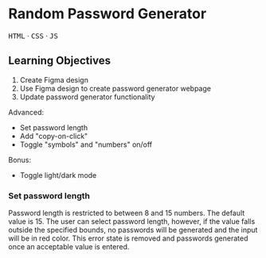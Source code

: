 # Random Password Generator

<kbd>HTML</kbd> &middot; <kbd>CSS</kbd> &middot; <kbd>JS</kbd>

## Learning Objectives

1. Create Figma design
2. Use Figma design to create password generator webpage
3. Update password generator functionality

Advanced:
- Set password length
- Add "copy-on-click"
- Toggle "symbols" and "numbers" on/off

Bonus:
* Toggle light/dark mode

### Set password length

Password length is restricted to between 8 and 15 numbers. The default value is 15. The user can select password length, however, if the value falls outside the specified bounds, no passwords will be generated and the input will be in red color. This error state is removed and passwords generated once an acceptable value is entered.
